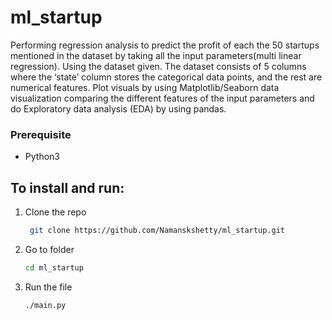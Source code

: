 # ml_startup
Performing regression analysis to predict the profit of each the 50 startups mentioned in  the dataset by taking all the input parameters(multi linear regression).  Using the dataset given. The dataset consists of 5 columns where the ‘state’ column  stores the categorical data points, and the rest are numerical features. 
Plot visuals by using Matplotlib/Seaborn data visualization comparing the different features of the input parameters and do Exploratory data analysis (EDA) by using pandas. 
### Prerequisite
* Python3
## To install and run:
1. Clone the repo
   ```sh
    git clone https://github.com/Namanskshetty/ml_startup.git
    ```
2. Go to folder
   ```sh
   cd ml_startup
   ```
4. Run the file 
   ```
   ./main.py
   ```
   
